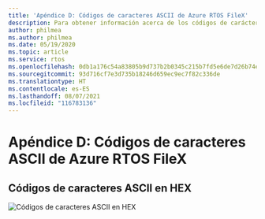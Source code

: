 ```yaml
---
title: 'Apéndice D: Códigos de caracteres ASCII de Azure RTOS FileX'
description: Para obtener información acerca de los códigos de carácter Azure RTOS FileX en HEX, revise esta tabla de códigos de caracteres ASCII.
author: philmea
ms.author: philmea
ms.date: 05/19/2020
ms.topic: article
ms.service: rtos
ms.openlocfilehash: 0db1a176c54a83805b9d737b2b0345c215b7fd5e6de7d26b74e1c838094a8723
ms.sourcegitcommit: 93d716cf7e3d735b18246d659ec9ec7f82c336de
ms.translationtype: HT
ms.contentlocale: es-ES
ms.lasthandoff: 08/07/2021
ms.locfileid: "116783136"
---
```

# <a name="appendix-d---azure-rtos-filex-ascii-character-codes"></a>Apéndice D: Códigos de caracteres ASCII de Azure RTOS FileX

## <a name="ascii-character-codes-in-hex"></a>**Códigos de caracteres ASCII en HEX**

![Códigos de caracteres ASCII en HEX](./media/user-guide/ascii-character-codes-hex.png)
